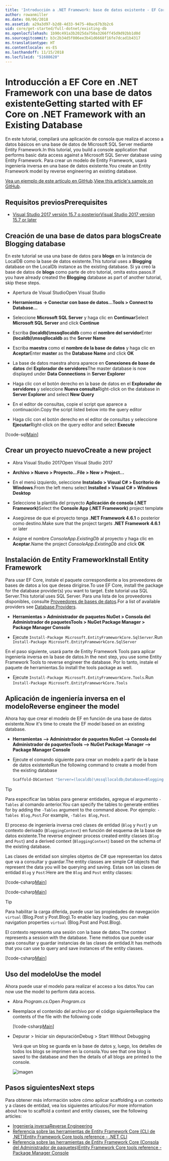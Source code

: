 ```yaml
---
title: 'Introducción a .NET Framework: base de datos existente - EF Core'
author: rowanmiller
ms.date: 08/06/2018
ms.assetid: a29a3d97-b2d8-4d33-9475-40ac67b3b2c6
uid: core/get-started/full-dotnet/existing-db
ms.openlocfilehash: 1b90c491a3b2025da750a3266ff45d9d92bb1d0d
ms.sourcegitcommit: b3c2b34d5f006ee3b41d6668f16fe7dcad1b4317
ms.translationtype: HT
ms.contentlocale: es-ES
ms.lasthandoff: 11/15/2018
ms.locfileid: "51688620"
---
```

# <a name="getting-started-with-ef-core-on-net-framework-with-an-existing-database"></a><span data-ttu-id="2e70e-102">Introducción a EF Core en .NET Framework con una base de datos existente</span><span class="sxs-lookup"><span data-stu-id="2e70e-102">Getting started with EF Core on .NET Framework with an Existing Database</span></span>

<span data-ttu-id="2e70e-103">En este tutorial, compilará una aplicación de consola que realiza el acceso a datos básicos en una base de datos de Microsoft SQL Server mediante Entity Framework.</span><span class="sxs-lookup"><span data-stu-id="2e70e-103">In this tutorial, you build a console application that performs basic data access against a Microsoft SQL Server database using Entity Framework.</span></span> <span data-ttu-id="2e70e-104">Para crear un modelo de Entity Framework, usará ingeniería inversa en una base de datos existente.</span><span class="sxs-lookup"><span data-stu-id="2e70e-104">You create an Entity Framework model by reverse engineering an existing database.</span></span>

<span data-ttu-id="2e70e-105">[Vea un ejemplo de este artículo en GitHub](https://github.com/aspnet/EntityFramework.Docs/tree/master/samples/core/GetStarted/FullNet/ConsoleApp.ExistingDb).</span><span class="sxs-lookup"><span data-stu-id="2e70e-105">[View this article's sample on GitHub](https://github.com/aspnet/EntityFramework.Docs/tree/master/samples/core/GetStarted/FullNet/ConsoleApp.ExistingDb).</span></span>

## <a name="prerequisites"></a><span data-ttu-id="2e70e-106">Requisitos previos</span><span class="sxs-lookup"><span data-stu-id="2e70e-106">Prerequisites</span></span>

* [<span data-ttu-id="2e70e-107">Visual Studio 2017 versión 15.7 o posterior</span><span class="sxs-lookup"><span data-stu-id="2e70e-107">Visual Studio 2017 version 15.7 or later</span></span>](https://www.visualstudio.com/downloads/)

## <a name="create-blogging-database"></a><span data-ttu-id="2e70e-108">Creación de una base de datos para blogs</span><span class="sxs-lookup"><span data-stu-id="2e70e-108">Create Blogging database</span></span>

<span data-ttu-id="2e70e-109">En este tutorial se usa una base de datos para **blogs** en la instancia de LocalDB como la base de datos existente.</span><span class="sxs-lookup"><span data-stu-id="2e70e-109">This tutorial uses a **Blogging** database on the LocalDb instance as the existing database.</span></span> <span data-ttu-id="2e70e-110">Si ya creó la base de datos de **blogs** como parte de otro tutorial, omita estos pasos.</span><span class="sxs-lookup"><span data-stu-id="2e70e-110">If you have already created the **Blogging** database as part of another tutorial, skip these steps.</span></span>

* <span data-ttu-id="2e70e-111">Apertura de Visual Studio</span><span class="sxs-lookup"><span data-stu-id="2e70e-111">Open Visual Studio</span></span>

* <span data-ttu-id="2e70e-112">**Herramientas -> Conectar con base de datos...**</span><span class="sxs-lookup"><span data-stu-id="2e70e-112">**Tools > Connect to Database...**</span></span>

* <span data-ttu-id="2e70e-113">Seleccione **Microsoft SQL Server** y haga clic en **Continuar**</span><span class="sxs-lookup"><span data-stu-id="2e70e-113">Select **Microsoft SQL Server** and click **Continue**</span></span>

* <span data-ttu-id="2e70e-114">Escriba **(localdb)\mssqllocaldb** como el **nombre del servidor**</span><span class="sxs-lookup"><span data-stu-id="2e70e-114">Enter **(localdb)\mssqllocaldb** as the **Server Name**</span></span>

* <span data-ttu-id="2e70e-115">Escriba **maestra** como el **nombre de la base de datos** y haga clic en **Aceptar**</span><span class="sxs-lookup"><span data-stu-id="2e70e-115">Enter **master** as the **Database Name** and click **OK**</span></span>

* <span data-ttu-id="2e70e-116">La base de datos maestra ahora aparece en **Conexiones de base de datos** del **Explorador de servidores**</span><span class="sxs-lookup"><span data-stu-id="2e70e-116">The master database is now displayed under **Data Connections** in **Server Explorer**</span></span>

* <span data-ttu-id="2e70e-117">Haga clic con el botón derecho en la base de datos en el **Explorador de servidores** y seleccione **Nueva consulta**</span><span class="sxs-lookup"><span data-stu-id="2e70e-117">Right-click on the database in **Server Explorer** and select **New Query**</span></span>

* <span data-ttu-id="2e70e-118">En el editor de consultas, copie el script que aparece a continuación.</span><span class="sxs-lookup"><span data-stu-id="2e70e-118">Copy the script listed below into the query editor</span></span>

* <span data-ttu-id="2e70e-119">Haga clic con el botón derecho en el editor de consultas y seleccione **Ejecutar**</span><span class="sxs-lookup"><span data-stu-id="2e70e-119">Right-click on the query editor and select **Execute**</span></span>

[!code-sql[Main](../_shared/create-blogging-database-script.sql)]

## <a name="create-a-new-project"></a><span data-ttu-id="2e70e-120">Crear un proyecto nuevo</span><span class="sxs-lookup"><span data-stu-id="2e70e-120">Create a new project</span></span>

* <span data-ttu-id="2e70e-121">Abra Visual Studio 2017</span><span class="sxs-lookup"><span data-stu-id="2e70e-121">Open Visual Studio 2017</span></span>

* <span data-ttu-id="2e70e-122">**Archivo > Nuevo > Proyecto...**</span><span class="sxs-lookup"><span data-stu-id="2e70e-122">**File > New > Project...**</span></span>

* <span data-ttu-id="2e70e-123">En el menú izquierdo, seleccione **Instalado > Visual C# > Escritorio de Windows**.</span><span class="sxs-lookup"><span data-stu-id="2e70e-123">From the left menu select **Installed > Visual C# > Windows Desktop**</span></span>

* <span data-ttu-id="2e70e-124">Seleccione la plantilla del proyecto **Aplicación de consola (.NET Framework)**</span><span class="sxs-lookup"><span data-stu-id="2e70e-124">Select the **Console App (.NET Framework)** project template</span></span>

* <span data-ttu-id="2e70e-125">Asegúrese de que el proyecto tenga **.NET Framework 4.6.1** o posterior como destino.</span><span class="sxs-lookup"><span data-stu-id="2e70e-125">Make sure that the project targets **.NET Framework 4.6.1** or later</span></span>

* <span data-ttu-id="2e70e-126">Asigne el nombre *ConsoleApp.ExistingDb* al proyecto y haga clic en **Aceptar**.</span><span class="sxs-lookup"><span data-stu-id="2e70e-126">Name the project *ConsoleApp.ExistingDb* and click **OK**</span></span>

## <a name="install-entity-framework"></a><span data-ttu-id="2e70e-127">Instalación de Entity Framework</span><span class="sxs-lookup"><span data-stu-id="2e70e-127">Install Entity Framework</span></span>

<span data-ttu-id="2e70e-128">Para usar EF Core, instale el paquete correspondiente a los proveedores de bases de datos a los que desea dirigirse.</span><span class="sxs-lookup"><span data-stu-id="2e70e-128">To use EF Core, install the package for the database provider(s) you want to target.</span></span> <span data-ttu-id="2e70e-129">Este tutorial usa SQL Server.</span><span class="sxs-lookup"><span data-stu-id="2e70e-129">This tutorial uses SQL Server.</span></span> <span data-ttu-id="2e70e-130">Para una lista de los proveedores disponibles, consulte [Proveedores de bases de datos](../../providers/index.md).</span><span class="sxs-lookup"><span data-stu-id="2e70e-130">For a list of available providers see [Database Providers](../../providers/index.md).</span></span>

* <span data-ttu-id="2e70e-131">**Herramientas > Administrador de paquetes NuGet > Consola del Administrador de paquetes**</span><span class="sxs-lookup"><span data-stu-id="2e70e-131">**Tools > NuGet Package Manager > Package Manager Console**</span></span>

* <span data-ttu-id="2e70e-132">Ejecute `Install-Package Microsoft.EntityFrameworkCore.SqlServer`.</span><span class="sxs-lookup"><span data-stu-id="2e70e-132">Run `Install-Package Microsoft.EntityFrameworkCore.SqlServer`</span></span>

<span data-ttu-id="2e70e-133">En el paso siguiente, usará parte de Entity Framework Tools para aplicar ingeniería inversa en la base de datos.</span><span class="sxs-lookup"><span data-stu-id="2e70e-133">In the next step, you use some Entity Framework Tools to reverse engineer the database.</span></span> <span data-ttu-id="2e70e-134">Por lo tanto, instale el paquete de herramientas.</span><span class="sxs-lookup"><span data-stu-id="2e70e-134">So install the tools package as well.</span></span>

* <span data-ttu-id="2e70e-135">Ejecute `Install-Package Microsoft.EntityFrameworkCore.Tools`.</span><span class="sxs-lookup"><span data-stu-id="2e70e-135">Run `Install-Package Microsoft.EntityFrameworkCore.Tools`</span></span>

## <a name="reverse-engineer-the-model"></a><span data-ttu-id="2e70e-136">Aplicación de ingeniería inversa en el modelo</span><span class="sxs-lookup"><span data-stu-id="2e70e-136">Reverse engineer the model</span></span>

<span data-ttu-id="2e70e-137">Ahora hay que crear el modelo de EF en función de una base de datos existente.</span><span class="sxs-lookup"><span data-stu-id="2e70e-137">Now it's time to create the EF model based on an existing database.</span></span>

* <span data-ttu-id="2e70e-138">**Herramientas –> Administrador de paquetes NuGet –> Consola del Administrador de paquetes**</span><span class="sxs-lookup"><span data-stu-id="2e70e-138">**Tools –> NuGet Package Manager –> Package Manager Console**</span></span>

* <span data-ttu-id="2e70e-139">Ejecute el comando siguiente para crear un modelo a partir de la base de datos existente</span><span class="sxs-lookup"><span data-stu-id="2e70e-139">Run the following command to create a model from the existing database</span></span>

  ``` powershell
  Scaffold-DbContext "Server=(localdb)\mssqllocaldb;Database=Blogging;Trusted_Connection=True;" Microsoft.EntityFrameworkCore.SqlServer
  ```

> [!TIP]  
> <span data-ttu-id="2e70e-140">Para especificar las tablas para generar entidades, agregue el argumento `-Tables` al comando anterior.</span><span class="sxs-lookup"><span data-stu-id="2e70e-140">You can specify the tables to generate entities for by adding the `-Tables` argument to the command above.</span></span> <span data-ttu-id="2e70e-141">Por ejemplo: `-Tables Blog,Post`.</span><span class="sxs-lookup"><span data-stu-id="2e70e-141">For example, `-Tables Blog,Post`.</span></span>

<span data-ttu-id="2e70e-142">El proceso de ingeniería inversa creó clases de entidad (`Blog` y `Post`) y un contexto derivado (`BloggingContext`) en función del esquema de la base de datos existente.</span><span class="sxs-lookup"><span data-stu-id="2e70e-142">The reverse engineer process created entity classes (`Blog` and `Post`) and a derived context (`BloggingContext`) based on the schema of the existing database.</span></span>

<span data-ttu-id="2e70e-143">Las clases de entidad son simples objetos de C# que representan los datos que va a consultar y guardar.</span><span class="sxs-lookup"><span data-stu-id="2e70e-143">The entity classes are simple C# objects that represent the data you will be querying and saving.</span></span> <span data-ttu-id="2e70e-144">Estas son las clases de entidad `Blog` y `Post`:</span><span class="sxs-lookup"><span data-stu-id="2e70e-144">Here are the `Blog` and `Post` entity classes:</span></span>

 [!code-csharp[Main](../../../../samples/core/GetStarted/FullNet/ConsoleApp.ExistingDb/Blog.cs)]

[!code-csharp[Main](../../../../samples/core/GetStarted/FullNet/ConsoleApp.ExistingDb/Post.cs)]

> [!TIP]  
> <span data-ttu-id="2e70e-145">Para habilitar la carga diferida, puede usar las propiedades de navegación `virtual` (Blog.Post y Post.Blog).</span><span class="sxs-lookup"><span data-stu-id="2e70e-145">To enable lazy loading, you can make navigation properties `virtual` (Blog.Post and Post.Blog).</span></span>

<span data-ttu-id="2e70e-146">El contexto representa una sesión con la base de datos.</span><span class="sxs-lookup"><span data-stu-id="2e70e-146">The context represents a session with the database.</span></span> <span data-ttu-id="2e70e-147">Tiene métodos que puede usar para consultar y guardar instancias de las clases de entidad.</span><span class="sxs-lookup"><span data-stu-id="2e70e-147">It has methods that you can use to query and save instances of the entity classes.</span></span>

[!code-csharp[Main](../../../../samples/core/GetStarted/FullNet/ConsoleApp.ExistingDb/BloggingContext.cs)]

## <a name="use-the-model"></a><span data-ttu-id="2e70e-148">Uso del modelo</span><span class="sxs-lookup"><span data-stu-id="2e70e-148">Use the model</span></span>

<span data-ttu-id="2e70e-149">Ahora puede usar el modelo para realizar el acceso a los datos.</span><span class="sxs-lookup"><span data-stu-id="2e70e-149">You can now use the model to perform data access.</span></span>

* <span data-ttu-id="2e70e-150">Abra *Program.cs*.</span><span class="sxs-lookup"><span data-stu-id="2e70e-150">Open *Program.cs*</span></span>

* <span data-ttu-id="2e70e-151">Reemplace el contenido del archivo por el código siguiente</span><span class="sxs-lookup"><span data-stu-id="2e70e-151">Replace the contents of the file with the following code</span></span>

  [!code-csharp[Main](../../../../samples/core/GetStarted/FullNet/ConsoleApp.ExistingDb/Program.cs)] 

* <span data-ttu-id="2e70e-152">Depurar > Iniciar sin depuración</span><span class="sxs-lookup"><span data-stu-id="2e70e-152">Debug > Start Without Debugging</span></span>

  <span data-ttu-id="2e70e-153">Verá que un blog se guarda en la base de datos y, luego, los detalles de todos los blogs se imprimen en la consola.</span><span class="sxs-lookup"><span data-stu-id="2e70e-153">You see that one blog is saved to the database and then the details of all blogs are printed to the console.</span></span>

  ![imagen](_static/output-existing-db.png)

## <a name="next-steps"></a><span data-ttu-id="2e70e-155">Pasos siguientes</span><span class="sxs-lookup"><span data-stu-id="2e70e-155">Next steps</span></span>

<span data-ttu-id="2e70e-156">Para obtener más información sobre cómo aplicar scaffolding a un contexto y a clases de entidad, vea los siguientes artículos:</span><span class="sxs-lookup"><span data-stu-id="2e70e-156">For more information about how to scaffold a context and entity classes, see the following articles:</span></span>
* [<span data-ttu-id="2e70e-157">Ingeniería inversa</span><span class="sxs-lookup"><span data-stu-id="2e70e-157">Reverse Engineering</span></span>](xref:core/managing-schemas/scaffolding)
* [<span data-ttu-id="2e70e-158">Referencia sobre las herramientas de Entity Framework Core (CLI de .NET)</span><span class="sxs-lookup"><span data-stu-id="2e70e-158">Entity Framework Core tools reference - .NET CLI</span></span>](xref:core/miscellaneous/cli/dotnet#dotnet-ef-dbcontext-scaffold)
* [<span data-ttu-id="2e70e-159">Referencia sobre las herramientas de Entity Framework Core (Consola del Administrador de paquetes)</span><span class="sxs-lookup"><span data-stu-id="2e70e-159">Entity Framework Core tools reference - Package Manager Console</span></span>](xref:core/miscellaneous/cli/powershell#scaffold-dbcontext)